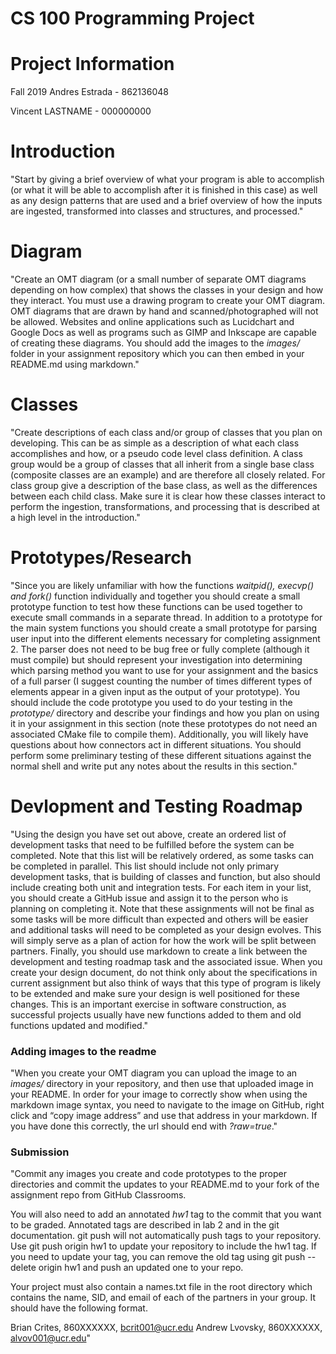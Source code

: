 # CS 100 Programming Project

# Project Information
Fall 2019
Andres Estrada - 862136048

Vincent LASTNAME - 000000000

# Introduction
"Start by giving a brief overview of what your program is able to accomplish (or what it will be able to accomplish after 
it is finished in this case) as well as any design patterns that are used and a brief overview of how the inputs are 
ingested, transformed into classes and structures, and processed."

# Diagram
"Create an OMT diagram (or a small number of separate OMT diagrams depending on how complex) that shows the classes in 
your design and how they interact. You must use a drawing program to create your OMT diagram. OMT diagrams that are drawn 
by hand and scanned/photographed will not be allowed. Websites and online applications such as Lucidchart and Google Docs as 
well as programs such as GIMP and Inkscape are capable of creating these diagrams. You should add the images to the *images/* 
folder in your assignment repository which you can then embed in your README.md using markdown."

# Classes
"Create descriptions of each class and/or group of classes that you plan on developing. This can be as simple as a 
description of what each class accomplishes and how, or a pseudo code level class definition. A class group would be a 
group of classes that all inherit from a single base class (composite classes are an example) and are therefore all 
closely related. For class group give a description of the base class, as well as the differences between each child 
class. Make sure it is clear how these classes interact to perform the ingestion, transformations, and processing that is
described at a high level in the introduction."

# Prototypes/Research
"Since you are likely unfamiliar with how the functions *waitpid(), execvp() and fork()* function individually and 
together you should create a small prototype function to test how these functions can be used together to execute small 
commands in a separate thread. In addition to a prototype for the main system functions you should create a small 
prototype for parsing user input into the different elements necessary for completing assignment 2. The parser does not 
need to be bug free or fully complete (although it must compile) but should represent your investigation into determining 
which parsing method you want to use for your assignment and the basics of a full parser (I suggest counting the number 
of times different types of elements appear in a given input as the output of your prototype). You should include the 
code prototype you used to do your testing in the *prototype/* directory and describe your findings and how you plan on 
using it in your assignment in this section (note these prototypes do not need an associated CMake file to compile them). 
Additionally, you will likely have questions about how connectors act in different situations. You should perform some 
preliminary testing of these different situations against the normal shell and write put any notes about the results in 
this section."
# Devlopment and Testing Roadmap
"Using the design you have set out above, create an ordered list of development tasks that need to be fulfilled before 
the system can be completed. Note that this list will be relatively ordered, as some tasks can be completed in parallel. 
This list should include not only primary development tasks, that is building of classes and function, but also should 
include creating both unit and integration tests. For each item in your list, you should create a GitHub issue and assign 
it to the person who is planning on completing it. Note that these assignments will not be final as some tasks will be 
more difficult than expected and others will be easier and additional tasks will need to be completed as your design 
evolves. This will simply serve as a plan of action for how the work will be split between partners. Finally, you should 
use markdown to create a link between the development and testing roadmap task and the associated issue.
When you create your design document, do not think only about the specifications in current assignment but also think of 
ways that this type of program is likely to be extended and make sure your design is well positioned for these changes. 
This is an important exercise in software construction, as successful projects usually have new functions added to them 
and old functions updated and modified."

### Adding images to the readme 
"When you create your OMT diagram you can upload the image to an *images/* directory in your repository, and then use 
that uploaded image in your README. In order for your image to correctly show when using the markdown image syntax, you 
need to navigate to the image on GitHub, right click and “copy image address” and use that address in your markdown. If 
you have done this correctly, the url should end with *?raw=true*."

### Submission
"Commit any images you create and code prototypes to the proper directories and commit the updates to your README.md to 
your fork of the assignment repo from GitHub Classrooms.

You will also need to add an annotated *hw1* tag to the commit that you want to be graded. Annotated tags are described 
in lab 2 and in the git documentation. git push will not automatically push tags to your repository. Use git push origin 
hw1 to update your repository to include the hw1 tag. If you need to update your tag, you can remove the old tag using 
git push --delete origin hw1 and push an updated one to your repo.

Your project must also contain a names.txt file in the root directory which contains the name, SID, and email of each of 
the partners in your group. It should have the following format.

Brian Crites, 860XXXXXX, bcrit001@ucr.edu
Andrew Lvovsky, 860XXXXXX, alvov001@ucr.edu"

